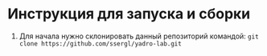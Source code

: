 # Инструкция для запуска и сборки
1. Для начала нужно склонировать данный репозиторий командой:
    ```git clone https://github.com/ssergl/yadro-lab.git ```
